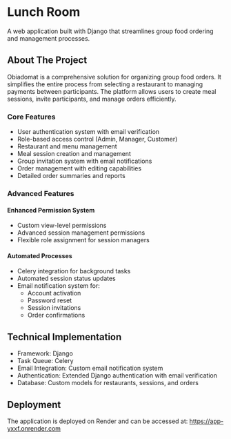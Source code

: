 # Lunch Room

A web application built with Django that streamlines group food ordering and management processes.

## About The Project

Obiadomat is a comprehensive solution for organizing group food orders. It simplifies the entire process from selecting a restaurant to managing payments between participants. The platform allows users to create meal sessions, invite participants, and manage orders efficiently.

### Core Features

- User authentication system with email verification
- Role-based access control (Admin, Manager, Customer)
- Restaurant and menu management
- Meal session creation and management
- Group invitation system with email notifications
- Order management with editing capabilities
- Detailed order summaries and reports

### Advanced Features

#### Enhanced Permission System
- Custom view-level permissions
- Advanced session management permissions
- Flexible role assignment for session managers

#### Automated Processes
- Celery integration for background tasks
- Automated session status updates
- Email notification system for:
  - Account activation
  - Password reset
  - Session invitations
  - Order confirmations

## Technical Implementation

- Framework: Django
- Task Queue: Celery
- Email Integration: Custom email notification system
- Authentication: Extended Django authentication with email verification
- Database: Custom models for restaurants, sessions, and orders

## Deployment

The application is deployed on Render and can be accessed at: https://app-yxxf.onrender.com

